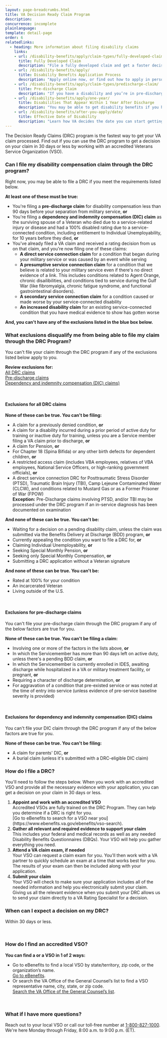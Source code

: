 ```yaml
---
layout: page-breadcrumbs.html
title: VA Decision Ready Claim Program
description: 
concurrence: incomplete
plainlanguage: 
template: detail-page
order: 6
relatedlinks:
  - heading: More information about filing disability claims
    links:
    - url: /disability-benefits/apply/claim-types/fully-developed-claim/
      title: Fully Developed Claim 
      description: "File a fully developed claim and get a faster decision on your disability benefits claim."
    - url: /disability-benefits/apply/
      title: Disability Benefits Application Process
      description: "Apply online now, or find out how to apply in person, by mail, or with the help of a trained professional."
    - url: /disability-benefits/apply/claim-types/predischarge-claim/
      title: Pre-discharge Claim
      description: "If you have a disability and you’re in pre-discharge status right now, you can file a pre-discharge disability claim 180 to 90 days before you leave the military."
    - url: /disability-benefits/apply/one-year/
      title: Disabilities That Appear Within 1 Year After Discharge
      description: "You may be able to get disability benefits if you have an illness that started within a year after you were discharged from service."
    - url: /disability-benefits/after-you-apply/date/
      title: Effective Date of Disability 
      description: "Learn how VA decides the date you can start getting your disability benefits. "
---
```

<div itemscope itemtype="http://schema.org/FAQPage">
<div itemprop="description" class="va-introtext">
The Decision Ready Claims (DRC) program is the fastest way to get your VA claim processed. Find out if you can use the DRC program to get a decision on your claim in 30 days or less by working with an accredited Veterans Service Organization (VSO).
</div>


<div class="feature" markdown="1">
<div class="feature" markdown="0" itemscope itemtype="http://schema.org/Question">
<h3 itemprop="name">Can I file my disability compensation claim through the DRC program?</h3>
<div itemprop="acceptedAnswer" itemscope itemtype="http://schema.org/Answer">
<div itemprop="text">

Right now, you may be able to file a DRC if you meet the requirements listed below.

**At least one of these must be true:**
- You're filing a **pre-discharge claim** for disability compensation less than 90 days before your separation from military service, **or**
- You're filing a **dependency and indemnity compensation (DIC) claim** as the surviving spouse of a Veteran who died due to a service-related injury or disease and had a 100% disabled rating due to a service-connected condition, including entitlement to Individual Unemployability, for 10 years before they died, **or**
- You've already filed a VA claim and received a rating decision from us on that claim, and you're now filing one of these claims:
  - **A direct service connection claim** for a condition that began during your military service or was caused by an event while serving
  - **A presumptive service connection claim** for a condition that we believe is related to your military service even if there's no direct evidence of a link. This includes conditions related to Agent Orange, chronic disailibilities, and conditions tied to service during the Gulf War (like fibromyalgia, chronic fatigue syndrome, and functional gastrointestinal disorders).
  - **A secondary service connection claim** for a condition caused or made worse by your service-connected disability
  - **An increased disability claim** for an existing service-connected condition that you have medical evidence to show has gotten worse

**And, you can't have any of the exclusions listed in the blue box below.**

</div>
</div>
</div>
</div>

<div class="feature" markdown="1">
<h3 itemprop="name">What exclusions disqualify me from being able to file my claim through the DRC Program?</h3>
<div itemprop="acceptedAnswer" itemscope itemtype="http://schema.org/Answer">
<div itemprop="text">

You can't file your claim through the DRC program if any of the exclusions listed below apply to you.

**Review exclusions for:**<br>
[All DRC claims](#all)<br>
[Pre-discharge claims](#pre-discharge)<br>
[Dependency and indemnity compensation (DIC) claims)](#dic)

<br>

<span id="all"></span>
<h4>Exclusions for all DRC claims</h4>

**None of these can be true. You can't be filing:**
- A claim for a previously denied condition, **or**
- A claim for a disability incurred during a prior period of active duty for training or inactive duty for training, unless you are a Service member filing a VA claim prior to discharge, **or**
- A claim for Pension, **or**
- For Chapter 18 (Spina Bifida) or any other birth defects for dependent children, **or**
- A restricted access claim (includes VBA employees, relatives of VBA employees, National Service Officers, or high-ranking government officials), **or**
- A direct service connection DRC for Posttraumatic Stress Disorder (PTSD), Traumatic Brain Injury (TBI), Camp Lejeune Contaminated Water (CLCW), and conditions related to Mustard Gas or as a Former Prisoner of War (FPOW)<br>
**Exception:** Pre-Discharge claims involving PTSD, and/or TBI may be processed under the DRC program if an in-service diagnosis has been documented on examination

**And none of these can be true. You can't be:**
- Waiting for a decision on a pending disability claim, unless the claim was submitted via the Benefits Delivery at Discharge (BDD) program, **or**
- Currently appealing the condition you want to file a DRC for, **or**
- Claiming Individual Unemployability, **or**
- Seeking Special Monthly Pension, **or**
- Seeking only Special Monthly Compensation, **or**
- Submitting a DRC application without a Veteran signature

**And none of these can be true. You can't be:**
- Rated at 100% for your condition
- An incarcerated Veteran
- Living outside of the U.S.

<br>

<span id="pre-discharge"></span>
<h4>Exclusions for pre-discharge claims</h4>

You can't file your pre-discharge claim through the DRC program if any of the below factors are true for you.

**None of these can be true. You can't be filing a claim:**
- Involving one or more of the factors in the lists above, **or**
- In which the Servicemember has more than 90 days left on active duty, unless there's a pending BDD claim, **or**
- In which the Servicemember is currently enrolled in IDES, awaiting discharge while hospitalized in a VA or military treatment facility, or pregnant, **or**
- Requiring a character of discharge determination, **or**
- For aggravation of a condition that pre-existed service or was noted at the time of entry into service (unless evidence of pre-service baseline severity is provided)

<br>

<span id="dic"></span>
<h4>Exclusions for dependency and indemnity compensation (DIC) claims</h4>

You can't file your DIC claim through the DRC program if any of the below factors are true for you.

**None of these can be true. You can't be filing:**
- A claim for parents' DIC, **or**
- A burial claim (unless it's submitted with a DRC-eligible DIC claim)

</div>
</div>
</div>
</div>

### How do I file a DRC?

You'll need to follow the steps below. When you work with an accredited VSO and provide all the necessary evidence with your application, you can get a decision on your claim in 30 days or less.

<ol class="process">
  <li class="process-step list-one"><strong>Appoint and work with an accredited VSO</strong><br>
    Accredited VSOs are fully trained on the DRC Program. They can help you determine if a DRC is right for you.<br>
    [Go to eBenefits to search for a VSO near you](https://www.ebenefits.va.gov/ebenefits/vso-search).
    </li>  
  <li class="process-step list-two"><strong>Gather all relevant and required evidence to support your claim</strong><br>
    This includes your federal and medical records as well as any needed Disability Benefits Questionnaires (DBQs). Your VSO will help you gather everything you need.
    </li>
  <li class="process-step list-three"><strong>Attend a VA claim exam, if needed</strong><br>
    Your VSO can request a claim exam for you. You'll then work with a VA partner to quickly schedule an exam at a time that works best for you. The results of your exam can then be included along with your application.
    </li>
  <li class="process-step list-three"><strong>Submit your claim</strong><br>
    Your VSO will check to make sure your application includes all of the needed information and help you electronically submit your claim. Giving us all the relevant evidence when you submit your DRC allows us to send your claim directly to a VA Rating Specialist for a decision.
    </li>  
</ol>

### When can I expect a decision on my DRC?

Within 30 days or less.

<br>

### How do I find an accredited VSO?

**You can find a or a VSO in 1 of 2 ways:**

- Go to eBenefits to find a local VSO by state/territory, zip code, or the organization’s name.<br> 
[Go to eBenefits](https://www.ebenefits.va.gov/ebenefits/vso-search).
- Or search the VA Office of the General Counsel’s list to find a VSO representative name, city, state, or zip code.<br> 
[Search the VA Office of the General Counsel’s list](https://www.va.gov/ogc/apps/accreditation/index.asp).

<br>

### What if I have more questions?

Reach out to your local VSO or call our toll-free number at <a href="tel:+1phonenumber">1-800-827-1000</a>. We're here Monday through Friday, 8:00 a.m. to 9:00 p.m. (ET).

